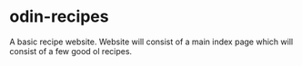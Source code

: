 # odin-recipes
A basic recipe website.
Website will consist of a main index page which will consist of a few good ol recipes.